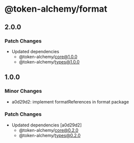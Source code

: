 # @token-alchemy/format

## 2.0.0

### Patch Changes

- Updated dependencies
  - @token-alchemy/core@1.0.0
  - @token-alchemy/types@1.0.0

## 1.0.0

### Minor Changes

- a0d29d2: implement formatReferences in format package

### Patch Changes

- Updated dependencies [a0d29d2]
  - @token-alchemy/core@0.2.0
  - @token-alchemy/types@0.2.0
